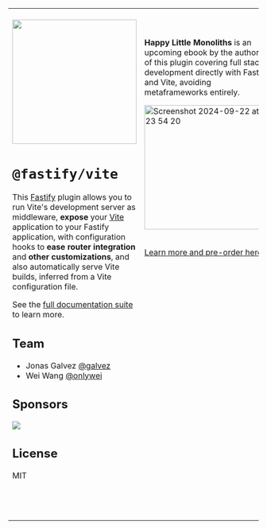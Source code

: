 <table>
<tr valign=top>

<td width=500>
<br>

<img src="https://github.com/fastify/fastify-vite/assets/12291/7f711a83-91df-41d5-abf9-ae4f38ed24d3" style="width: 250px">

# **`@fastify/vite`**

This [Fastify](https://fastify.dev) plugin allows you to run Vite's development server as middleware, **expose** your [Vite](https://vitejs.dev) application to your Fastify application, with configuration hooks to **ease router integration** and **other customizations**, and also automatically serve Vite builds, inferred from a Vite configuration file.

See the [full documentation suite](https://fastify-vite.dev) to learn more.

## Team

- Jonas Galvez [@galvez](https://github.com/galvez)
- Wei Wang [@onlywei](https://github.com/onlywei)

## Sponsors

<a href="https://feature.fm">
<img src="https://github.com/user-attachments/assets/0e51422a-0256-4397-9859-277753095ee3">
</a>

## License

MIT

<br>
<br>
<br>

</td>

<td valign=top width=330>

<br>
<br>

**Happy Little Monoliths** is an upcoming ebook by the author of this plugin covering full stack development directly with Fastify and Vite, avoiding metaframeworks entirely.

<a href="https://hire.jonasgalvez.com.br/happy-little-monoliths">
<img width="250" alt="Screenshot 2024-09-22 at 23 54 20" src="https://github.com/user-attachments/assets/f12e72f7-a429-433e-a3fc-0b90b15f4a5d">
</a>

<br>
<br>

[Learn more and pre-order here](https://hire.jonasgalvez.com.br/happy-little-monoliths).

</td>

</tr>
</table>
